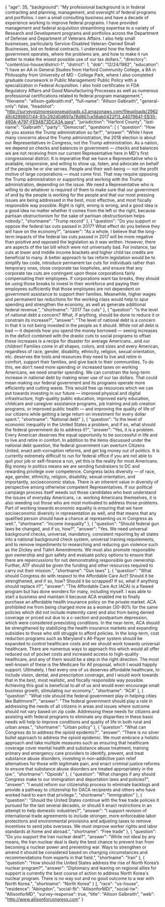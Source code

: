 {
  "age": 35,
  "background": "My professional background is in federal contracting and planning, management, and oversight of federal programs and portfolios. I own a small consulting business and have a decade of experience working to improve federal programs. I have provided management and federal acquisition streamlining expertise to a variety of Research and Development programs and portfolios across the Department of Defense and Department of Veterans Affairs. I also help small businesses, particularly Service-Disabled Veteran-Owned Small Businesses, bid on federal contracts. I understand how the federal government operates, where the problems are, and how to make it run better to make the wisest possible use of our tax dollars.",
  "directory": "content/us-house/district-1",
  "district": 1,
  "dob": "12/24/1982",
  "education": "I have an AA in General Studies from Harford Community College, a BA in Philosophy from University of MD - College Park, where I also completed graduate coursework in Public Management/ Public Policy with a specialization in Federal Acquisition. I also hold certificates in FDA Regulatory Affairs and Good Manufacturing Processes as well as numerous professional certifications related to federal program management.",
  "filename": "allison-galbraith.md",
  "full-name": "Allison Galbraith",
  "general-only": false,
  "headshot": "http://surveygizmoresponseuploads.s3.amazonaws.com/fileuploads/296249/4299807/44-93c292d0d697a78d867ce56ab0422f13_44079641-EB35-490A-A797-FE94873DCA3A.jpeg",
  "jurisdiction": "Harford County",
  "last-name": "Galbraith",
  "party": "Democrat",
  "questions": [
    {
      "question": "How do you assess the Trump administration so far?",
      "answer": "While I have many concerns about the Trump administration, the 2018 election is about our Representatives in Congress, not the Trump administration. As a nation, we depend on checks and balances in government — checks and balances we are not receiving from our current Representative here in MD's first congressional district. It is imperative that we have a Representative who is available, responsive, and willing to show up, listen, and advocate on behalf of the people he or she serves. People and their well-being — not the profit motive of large corporations — must come first. That may require opposing the Trump administration or supporting and working with the Trump administration, depending on the issue. We need a Representative who is willing to do whatever is required of them to make sure that our government of and by the people is working for the people and that our most pressing issues are being addressed in the best, most effective, and most fiscally responsible way possible. Right is right, wrong is wrong, and a good idea is a good idea no matter whether it comes from the left or the right, because partisan obstructionism for the sake of partisan obstructionism helps nobody.",
      "shortname": "Trump record"
    },
    {
      "question": "Do you support or oppose the federal tax cuts passed in 2017? What effect do you believe they will have on the economy?",
      "answer": "As a whole, I believe that the long-term impacts of the federal tax cuts passed in 2017 will be more negative than positive and opposed the legislation as it was written. However, there are aspects of the tax bill which were not universally bad. For instance, tax cuts at lower and middle income brackets and higher child tax credits are beneficial to many. A better approach to tax reform legislation would be to simplify tax code, introduce permanent tax cuts for individuals rather than temporary ones, close corporate tax loopholes, and ensure that any corporate tax cuts are contingent upon those corporations fairly compensating their employees. If corporations want tax breaks, they should be using those breaks to invest in their workforce and paying their employees sufficiently that those employees are not dependent on government assistance to support their families. Meanwhile, higher wages and permanent tax reductions for the working class would help to spur spending and strengthen the economy, as well as generate additional federal revenue.",
      "shortname": "2017 Tax cuts"
    },
    {
      "question": "Is the level of national debt a concern? What, if anything, should be done to reduce it or constrain its increase?",
      "answer": "The level of national debt is a concern in that it is not being invested in the people as it should. While not all debt is bad — it depends how you spend the money borrowed — seeing increases in the deficit combined with the drastic cuts to social programs to offset these increases is a recipe for disaster for average Americans...and our children! Families come in all shapes, colors, and sizes and every American, regardless of race, gender, disability, ethnicity, religion, sexual orientation, etc. deserves the tools and resources they need to live and retire in comfort, support their families, and give back to their communities.  To do this, we don't need more spending or increased taxes on working Americans, we need smarter spending. We can constrain the long-term increase in national debt by making wiser use of our tax dollars. That could mean making our federal government and its programs operate more efficiently and cutting waste. This would free up resources which we can put towards investing in our future — improved physical and digital infrastructure, high-quality public education, improved early education, childcare and caregiver assistance programs, job training and job creation programs, or improved public health — and improving the quality of life of our citizens while getting a large return on investment for every dollar spent.",
      "shortname": "National debt"
    },
    {
      "question": "Is the level of economic inequality in the United States a problem, and if so, what should the federal government do to address it?",
      "answer": "Yes, it is a problem. Every American deserves the equal opportunity to be successful in life and to live and retire in comfort. In addition to the items discussed under the national debt question, the federal government can overturn Citizens United, enact anti-corruption reforms, and get big money out of politics. It is currently extremely difficult to run for federal office if you are not able to quit your job or self-finance a run, yet this is the reality for most Americans. Big money in politics means we are sending fundraisers to DC and rewarding privilege over competence. Congress lacks diversity —  of race, age, gender, ethnicity, religion, disability, sexual orientation, and importantly, socioeconomic status. There is an inherent value in diversity of perspective among otherwise competent Representatives. If our political campaign process itself weeds out those candidates who best understand the issues of everyday Americans, i.e. working Americans themselves, it is also weeding out those who are most motivated to address those problems. Part of working towards economic equality is ensuring that we have socioeconomic diversity in representation as well, and that means that any qualified person should have a chance at representing us in Congress as well.",
      "shortname": "Income inequality"
    },
    {
      "question": "Should federal gun laws be changed, and if so, how?",
      "answer": "Yes. We need universal background checks, universal, mandatory, consistent reporting by all states into a national background check system, universal training requirements, and to remove impediments to researching and reducing gun violence such as the Dickey and Tiahrt Amendments. We must also promote responsible gun ownership and gun safety and evaluate policy options to ensure that there are repercussions for not demonstrating responsible gun ownership. Further, ATF should be given the funding and other resources required to carry out their mission.",
      "shortname": "Gun laws"
    },
    {
      "question": "What should Congress do with respect to the Affordable Care Act? Should it be strengthened, and if so, how? Should it be scrapped? If so, what if anything should replace it?",
      "answer": "The Affordable Care Act (ACA) is a flawed program but has done wonders for many, including myself. I was able to start a business and maintain it because ACA enabled me to finally purchase an affordable health insurance policy on the private market. ACA prohibited me from being charged more as a woman (30-80% for the same policies which did not include maternity care) and also from being denied coverage or priced out due to a c-section and postpartum depression, which were considered preexisting conditions.  In the near-term, ACA should be strengthened by stabilizing the health insurance markets and expanding subsidies to those who still struggle to afford policies. In the long-term, cost reduction programs such as Maryland's All-Payer system should be expanded to control healthcare costs and we should work towards universal healthcare. There are numerous ways to approach this which would all offer reduced out of pocket costs and increased access to high-quality healthcare, and any of them would be a step in the right direction. The most well-known of these is the Medicare for All proposal, which I would happily support. Ultimately, I feel every one of us deserves affordable healthcare, to include vision, dental, and prescription coverage, and I would work towards that in the best, most realistic, and fiscally responsible way possible. Achieving this goal is beneficial to all of us and would even encourage small business growth, stimulating our economy.",
      "shortname": "ACA"
    },
    {
      "question": "What role should the federal government play in helping cities like Baltimore?",
      "answer": "The federal government should play a role in addressing the needs of all citizens in areas and issues where outcome should not vary based on zip code. Addressing these needs for citizens and assisting with federal programs to eliminate any disparities in these basic needs will help to improve conditions and quality of life in both rural and urban areas.",
      "shortname": "Urban policy"
    },
    {
      "question": "What can Congress do to address the opioid epidemic?",
      "answer": "There is no silver bullet approach to address the opioid epidemic. We must embrace a holistic approach and take multiple measures such as ensuring that healthcare coverage cover mental health and substance abuse treatment, training primary and emergency care providers to identify, prevent, and treat substance abuse disorders, investing in non-addictive pain relief alternatives for those with legitimate pain, and enact criminal justice reforms to ensure that substance abuse disorders are treated appropriately in the law.",
      "shortname": "Opioids"
    },
    {
      "question": "What changes if any should Congress make to our immigration and deportation laws and policies?",
      "answer": "I would reform our citizenship process to eliminate backlogs and provide a pathway to citizenship for DACA recipients and others who have worked hard to earn that privilege.",
      "shortname": "Immigration"
    },
    {
      "question": "Should the United States continue with the free trade policies it pursued for the last several decades, or should it enact restrictions in an attempt to help domestic industries?",
      "answer": "I support revision of international trade agreements to include stronger, more enforceable labor protections and environmental provisions and adjusting taxes to remove incentives to send jobs overseas. We must improve worker rights and labor standards at home and abroad.",
      "shortname": "Free trade"
    },
    {
      "question": "Do you support the Iran nuclear deal?",
      "answer": "While not ideal by any means,  the Iran nuclear deal is likely the best chance to prevent Iran from becoming a nuclear power and preventing war. Ways to strengthen or amend it should be considered based on changing circumstances and recommendations from experts in that field.",
      "shortname": "Iran"
    },
    {
      "question": "How should the United States address the rise of North Korea’s nuclear program?",
      "answer": "Diplomacy and leaning on regional allies for support is currently the best course of action to address North Korea's nuclear program. There is no way out and no good outcome to a war with North Korea.",
      "shortname": "North Korea"
    }
  ],
  "race": "us-house",
  "residence": "Abingdon",
  "social-fb": "AllisonforMD/",
  "social-tw": "AllisonforMD",
  "survey-response": true,
  "title": "Allison Galbraith",
  "web": "http://www.allisonforcongress.com"
}
